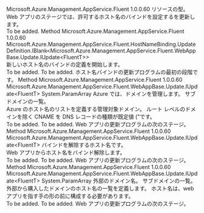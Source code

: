 <Type Name="IWithHostNameBinding&lt;FluentT&gt;" FullName="Microsoft.Azure.Management.AppService.Fluent.WebAppBase.Update.IWithHostNameBinding&lt;FluentT&gt;">
  <TypeSignature Language="C#" Value="public interface IWithHostNameBinding&lt;FluentT&gt;" />
  <TypeSignature Language="ILAsm" Value=".class public interface auto ansi abstract IWithHostNameBinding`1&lt;FluentT&gt;" />
  <TypeSignature Language="DocId" Value="T:Microsoft.Azure.Management.AppService.Fluent.WebAppBase.Update.IWithHostNameBinding`1" />
  <TypeSignature Language="VB.NET" Value="Public Interface IWithHostNameBinding(Of FluentT)" />
  <TypeSignature Language="F#" Value="type IWithHostNameBinding&lt;'FluentT&gt; = interface" />
  <AssemblyInfo>
    <AssemblyName>Microsoft.Azure.Management.AppService.Fluent</AssemblyName>
    <AssemblyVersion>1.0.0.60</AssemblyVersion>
  </AssemblyInfo>
  <TypeParameters>
    <TypeParameter Name="FluentT" />
  </TypeParameters>
  <Interfaces />
  <Docs>
    <typeparam name="FluentT">リソースの型。</typeparam>
    <summary>
            Web アプリのステージでは、許可するホスト名のバインドを設定するを更新します。
            </summary>
    <remarks>To be added.</remarks>
  </Docs>
  <Members>
    <Member MemberName="DefineHostnameBinding">
      <MemberSignature Language="C#" Value="public Microsoft.Azure.Management.AppService.Fluent.HostNameBinding.UpdateDefinition.IBlank&lt;Microsoft.Azure.Management.AppService.Fluent.WebAppBase.Update.IUpdate&lt;FluentT&gt;&gt; DefineHostnameBinding ();" />
      <MemberSignature Language="ILAsm" Value=".method public hidebysig newslot virtual instance class Microsoft.Azure.Management.AppService.Fluent.HostNameBinding.UpdateDefinition.IBlank`1&lt;class Microsoft.Azure.Management.AppService.Fluent.WebAppBase.Update.IUpdate`1&lt;!FluentT&gt;&gt; DefineHostnameBinding() cil managed" />
      <MemberSignature Language="DocId" Value="M:Microsoft.Azure.Management.AppService.Fluent.WebAppBase.Update.IWithHostNameBinding`1.DefineHostnameBinding" />
      <MemberSignature Language="VB.NET" Value="Public Function DefineHostnameBinding () As IBlank(Of IUpdate(Of FluentT))" />
      <MemberSignature Language="F#" Value="abstract member DefineHostnameBinding : unit -&gt; Microsoft.Azure.Management.AppService.Fluent.HostNameBinding.UpdateDefinition.IBlank&lt;Microsoft.Azure.Management.AppService.Fluent.WebAppBase.Update.IUpdate&lt;'FluentT&gt;&gt;" Usage="iWithHostNameBinding.DefineHostnameBinding " />
      <MemberType>Method</MemberType>
      <AssemblyInfo>
        <AssemblyName>Microsoft.Azure.Management.AppService.Fluent</AssemblyName>
        <AssemblyVersion>1.0.0.60</AssemblyVersion>
      </AssemblyInfo>
      <ReturnValue>
        <ReturnType>Microsoft.Azure.Management.AppService.Fluent.HostNameBinding.UpdateDefinition.IBlank&lt;Microsoft.Azure.Management.AppService.Fluent.WebAppBase.Update.IUpdate&lt;FluentT&gt;&gt;</ReturnType>
      </ReturnValue>
      <Parameters />
      <Docs>
        <summary>
            新しいホスト名のバインドの定義を開始します。
            </summary>
        <returns>To be added.</returns>
        <remarks>To be added.</remarks>
        <return>ホスト名バインドの更新プログラムの最初の段階です。</return>
      </Docs>
    </Member>
    <Member MemberName="WithManagedHostnameBindings">
      <MemberSignature Language="C#" Value="public Microsoft.Azure.Management.AppService.Fluent.WebAppBase.Update.IUpdate&lt;FluentT&gt; WithManagedHostnameBindings (Microsoft.Azure.Management.AppService.Fluent.IAppServiceDomain domain, params string[] hostnames);" />
      <MemberSignature Language="ILAsm" Value=".method public hidebysig newslot virtual instance class Microsoft.Azure.Management.AppService.Fluent.WebAppBase.Update.IUpdate`1&lt;!FluentT&gt; WithManagedHostnameBindings(class Microsoft.Azure.Management.AppService.Fluent.IAppServiceDomain domain, string[] hostnames) cil managed" />
      <MemberSignature Language="DocId" Value="M:Microsoft.Azure.Management.AppService.Fluent.WebAppBase.Update.IWithHostNameBinding`1.WithManagedHostnameBindings(Microsoft.Azure.Management.AppService.Fluent.IAppServiceDomain,System.String[])" />
      <MemberSignature Language="VB.NET" Value="Public Function WithManagedHostnameBindings (domain As IAppServiceDomain, ParamArray hostnames As String()) As IUpdate(Of FluentT)" />
      <MemberSignature Language="F#" Value="abstract member WithManagedHostnameBindings : Microsoft.Azure.Management.AppService.Fluent.IAppServiceDomain * string[] -&gt; Microsoft.Azure.Management.AppService.Fluent.WebAppBase.Update.IUpdate&lt;'FluentT&gt;" Usage="iWithHostNameBinding.WithManagedHostnameBindings (domain, hostnames)" />
      <MemberType>Method</MemberType>
      <AssemblyInfo>
        <AssemblyName>Microsoft.Azure.Management.AppService.Fluent</AssemblyName>
        <AssemblyVersion>1.0.0.60</AssemblyVersion>
      </AssemblyInfo>
      <ReturnValue>
        <ReturnType>Microsoft.Azure.Management.AppService.Fluent.WebAppBase.Update.IUpdate&lt;FluentT&gt;</ReturnType>
      </ReturnValue>
      <Parameters>
        <Parameter Name="domain" Type="Microsoft.Azure.Management.AppService.Fluent.IAppServiceDomain" />
        <Parameter Name="hostnames" Type="System.String[]">
          <Attributes>
            <Attribute>
              <AttributeName>System.ParamArray</AttributeName>
            </Attribute>
          </Attributes>
        </Parameter>
      </Parameters>
      <Docs>
        <param name="domain">Azure では、ドメインを管理します。</param>
        <param name="hostnames">サブドメインの一覧。</param>
        <summary>
            Azure のホスト名のリストを定義する管理対象ドメイン。 ルート レベルのドメインを除く CNAME を DNS レコードの種類が既定値 ("です。
            </summary>
        <returns>To be added.</returns>
        <remarks>To be added.</remarks>
        <return>Web アプリの更新プログラムの次のステージ。</return>
      </Docs>
    </Member>
    <Member MemberName="WithoutHostnameBinding">
      <MemberSignature Language="C#" Value="public Microsoft.Azure.Management.AppService.Fluent.WebAppBase.Update.IUpdate&lt;FluentT&gt; WithoutHostnameBinding (string hostname);" />
      <MemberSignature Language="ILAsm" Value=".method public hidebysig newslot virtual instance class Microsoft.Azure.Management.AppService.Fluent.WebAppBase.Update.IUpdate`1&lt;!FluentT&gt; WithoutHostnameBinding(string hostname) cil managed" />
      <MemberSignature Language="DocId" Value="M:Microsoft.Azure.Management.AppService.Fluent.WebAppBase.Update.IWithHostNameBinding`1.WithoutHostnameBinding(System.String)" />
      <MemberSignature Language="VB.NET" Value="Public Function WithoutHostnameBinding (hostname As String) As IUpdate(Of FluentT)" />
      <MemberSignature Language="F#" Value="abstract member WithoutHostnameBinding : string -&gt; Microsoft.Azure.Management.AppService.Fluent.WebAppBase.Update.IUpdate&lt;'FluentT&gt;" Usage="iWithHostNameBinding.WithoutHostnameBinding hostname" />
      <MemberType>Method</MemberType>
      <AssemblyInfo>
        <AssemblyName>Microsoft.Azure.Management.AppService.Fluent</AssemblyName>
        <AssemblyVersion>1.0.0.60</AssemblyVersion>
      </AssemblyInfo>
      <ReturnValue>
        <ReturnType>Microsoft.Azure.Management.AppService.Fluent.WebAppBase.Update.IUpdate&lt;FluentT&gt;</ReturnType>
      </ReturnValue>
      <Parameters>
        <Parameter Name="hostname" Type="System.String" />
      </Parameters>
      <Docs>
        <param name="hostname">バインドを解除するホスト名です。</param>
        <summary>
            Web アプリからホスト名をバインド解除します。
            </summary>
        <returns>To be added.</returns>
        <remarks>To be added.</remarks>
        <return>Web アプリの更新プログラムの次のステージ。</return>
      </Docs>
    </Member>
    <Member MemberName="WithThirdPartyHostnameBinding">
      <MemberSignature Language="C#" Value="public Microsoft.Azure.Management.AppService.Fluent.WebAppBase.Update.IUpdate&lt;FluentT&gt; WithThirdPartyHostnameBinding (string domain, params string[] hostnames);" />
      <MemberSignature Language="ILAsm" Value=".method public hidebysig newslot virtual instance class Microsoft.Azure.Management.AppService.Fluent.WebAppBase.Update.IUpdate`1&lt;!FluentT&gt; WithThirdPartyHostnameBinding(string domain, string[] hostnames) cil managed" />
      <MemberSignature Language="DocId" Value="M:Microsoft.Azure.Management.AppService.Fluent.WebAppBase.Update.IWithHostNameBinding`1.WithThirdPartyHostnameBinding(System.String,System.String[])" />
      <MemberSignature Language="VB.NET" Value="Public Function WithThirdPartyHostnameBinding (domain As String, ParamArray hostnames As String()) As IUpdate(Of FluentT)" />
      <MemberSignature Language="F#" Value="abstract member WithThirdPartyHostnameBinding : string * string[] -&gt; Microsoft.Azure.Management.AppService.Fluent.WebAppBase.Update.IUpdate&lt;'FluentT&gt;" Usage="iWithHostNameBinding.WithThirdPartyHostnameBinding (domain, hostnames)" />
      <MemberType>Method</MemberType>
      <AssemblyInfo>
        <AssemblyName>Microsoft.Azure.Management.AppService.Fluent</AssemblyName>
        <AssemblyVersion>1.0.0.60</AssemblyVersion>
      </AssemblyInfo>
      <ReturnValue>
        <ReturnType>Microsoft.Azure.Management.AppService.Fluent.WebAppBase.Update.IUpdate&lt;FluentT&gt;</ReturnType>
      </ReturnValue>
      <Parameters>
        <Parameter Name="domain" Type="System.String" />
        <Parameter Name="hostnames" Type="System.String[]">
          <Attributes>
            <Attribute>
              <AttributeName>System.ParamArray</AttributeName>
            </Attribute>
          </Attributes>
        </Parameter>
      </Parameters>
      <Docs>
        <param name="domain">外部のドメイン名。</param>
        <param name="hostnames">サブドメインの一覧。</param>
        <summary>
            外部から購入したドメインのホスト名の一覧を定義します。 ホスト名は、web アプリを指す手の形の前に構成する必要があります。
            </summary>
        <returns>To be added.</returns>
        <remarks>To be added.</remarks>
        <return>Web アプリの更新プログラムの次のステージ。</return>
      </Docs>
    </Member>
  </Members>
</Type>
